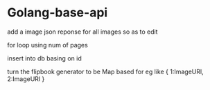 # Golang-base-api

add a image json reponse for all images so as to edit

for loop using num of pages

insert into db basing on id

turn the flipbook generator to be Map based for eg like
{
  1:ImageURl,
  2:ImageURl
}
